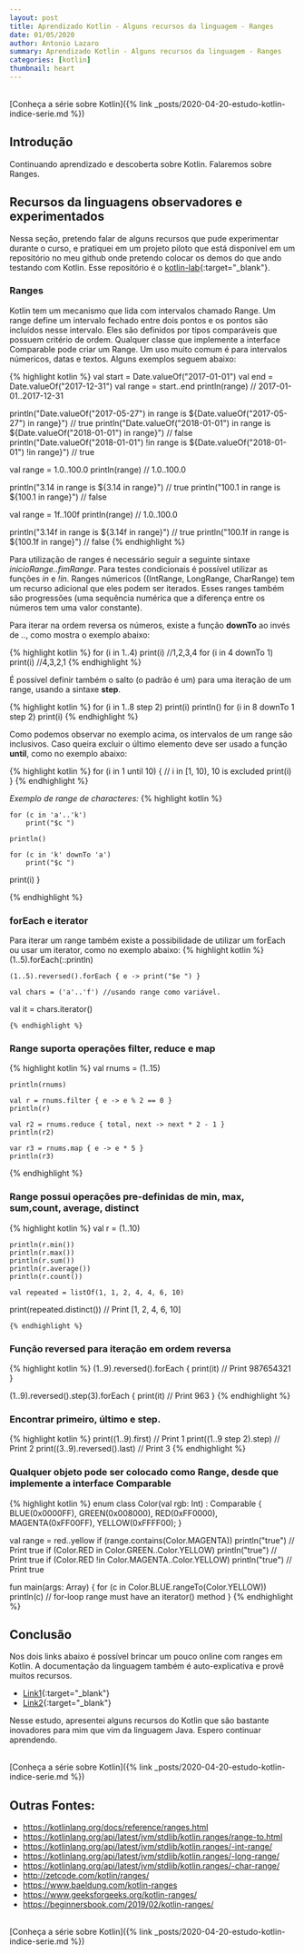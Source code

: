 ```yaml
---
layout: post
title: Aprendizado Kotlin - Alguns recursos da linguagem - Ranges
date: 01/05/2020
author: Antonio Lazaro
summary: Aprendizado Kotlin - Alguns recursos da linguagem - Ranges
categories: [kotlin]
thumbnail: heart
---
```


<br/>
[Conheça a série sobre Kotlin]({% link _posts/2020-04-20-estudo-kotlin-indice-serie.md %})

## Introdução

Continuando aprendizado e descoberta sobre Kotlin. Falaremos sobre Ranges.

## Recursos da linguagens observadores e experimentados

Nessa seção, pretendo falar de alguns recursos que pude experimentar durante o curso, e pratiquei em um projeto piloto que está disponível em um repositório no meu github onde pretendo colocar os demos do que ando testando com Kotlin. Esse repositório é o [kotlin-lab](https://github.com/antoniolazaro/kotlin-lab){:target="\_blank"}.

### Ranges

Kotlin tem um mecanismo que lida com intervalos chamado Range.
Um range define um intervalo fechado entre dois pontos e os pontos são incluídos nesse intervalo. Eles são definidos por tipos comparáveis que possuem critério de ordem. Qualquer classe que implemente a interface Comparable pode criar um Range. Um uso muito comum é para intervalos númericos, datas e textos. Alguns exemplos seguem abaixo:

{% highlight kotlin %}
val start = Date.valueOf("2017-01-01")
val end = Date.valueOf("2017-12-31")
val range = start..end
println(range) // 2017-01-01..2017-12-31

println("Date.valueOf("2017-05-27") in range is ${Date.valueOf("2017-05-27") in range}") // true
println("Date.valueOf("2018-01-01") in range is ${Date.valueOf("2018-01-01") in range}") // false
println("Date.valueOf("2018-01-01") !in range is \${Date.valueOf("2018-01-01") !in range}") // true

val range = 1.0..100.0
println(range) // 1.0..100.0

println("3.14 in range is ${3.14 in range}") // true
println("100.1 in range is ${100.1 in range}") // false

val range = 1f..100f
println(range) // 1.0..100.0

println("3.14f in range is ${3.14f in range}") // true
println("100.1f in range is ${100.1f in range}") // false
{% endhighlight %}

Para utilização de ranges é necessário seguir a seguinte sintaxe **inicioRange*..*fimRange**. Para testes condicionais é possível utilizar as funções _in_ e _!in_. Ranges númericos ((IntRange, LongRange, CharRange) tem um recurso adicional que eles podem ser iterados. Esses ranges também são progressões (uma sequência numérica que a diferença entre os números tem uma valor constante).

Para iterar na ordem reversa os números, existe a função **downTo** ao invés de _.._, como mostra o exemplo abaixo:

{% highlight kotlin %}
for (i in 1..4) print(i) //1,2,3,4
for (i in 4 downTo 1) print(i) //4,3,2,1
{% endhighlight %}

É possível definir também o salto (o padrão é um) para uma iteração de um range, usando a sintaxe **step**.

{% highlight kotlin %}
for (i in 1..8 step 2) print(i)
println()
for (i in 8 downTo 1 step 2) print(i)
{% endhighlight %}

Como podemos observar no exemplo acima, os intervalos de um range são inclusivos. Caso queira excluir o último elemento deve ser usado a função **until**, como no exemplo abaixo:

{% highlight kotlin %}
for (i in 1 until 10) { // i in [1, 10), 10 is excluded
print(i)
}
{% endhighlight %}

_Exemplo de range de characteres:_
{% highlight kotlin %}

    for (c in 'a'..'k')
        print("$c ")

    println()

    for (c in 'k' downTo 'a')
        print("$c ")

print(i)
}

{% endhighlight %}

### forEach e iterator

Para iterar um range também existe a possibilidade de utilizar um forEach ou usar um iterator, como no exemplo abaixo:
{% highlight kotlin %}
(1..5).forEach(::println)

    (1..5).reversed().forEach { e -> print("$e ") }

    val chars = ('a'..'f') //usando range como variável.

val it = chars.iterator()

    {% endhighlight %}

### Range suporta operações filter, reduce e map

{% highlight kotlin %}
val rnums = (1..15)

    println(rnums)

    val r = rnums.filter { e -> e % 2 == 0 }
    println(r)

    val r2 = rnums.reduce { total, next -> next * 2 - 1 }
    println(r2)

    var r3 = rnums.map { e -> e * 5 }
    println(r3)

{% endhighlight %}

### Range possui operações pre-definidas de min, max, sum,count, average, distinct

{% highlight kotlin %}
val r = (1..10)

    println(r.min())
    println(r.max())
    println(r.sum())
    println(r.average())
    println(r.count())

    val repeated = listOf(1, 1, 2, 4, 4, 6, 10)

print(repeated.distinct()) // Print [1, 2, 4, 6, 10]

    {% endhighlight %}

### Função reversed para iteração em ordem reversa

{% highlight kotlin %}
(1..9).reversed().forEach {
print(it) // Print 987654321
}

(1..9).reversed().step(3).forEach {
print(it) // Print 963
}
{% endhighlight %}

### Encontrar primeiro, último e step.

{% highlight kotlin %}
print((1..9).first) // Print 1
print((1..9 step 2).step) // Print 2
print((3..9).reversed().last) // Print 3
{% endhighlight %}

### Qualquer objeto pode ser colocado como Range, desde que implemente a interface Comparable

{% highlight kotlin %}
enum class Color(val rgb: Int) : Comparable<Color> {
BLUE(0x0000FF),
GREEN(0x008000),
RED(0xFF0000),
MAGENTA(0xFF00FF),
YELLOW(0xFFFF00);
}

val range = red..yellow
if (range.contains(Color.MAGENTA)) println("true") // Print true
if (Color.RED in Color.GREEN..Color.YELLOW) println("true") // Print true
if (Color.RED !in Color.MAGENTA..Color.YELLOW) println("true") // Print true

fun main(args: Array<String>) {
for (c in Color.BLUE.rangeTo(Color.YELLOW)) println(c) // for-loop range must have an iterator() method
}
{% endhighlight %}

## Conclusão

Nos dois links abaixo é possível brincar um pouco online com ranges em Kotlin. A documentação da linguagem também é auto-explicativa e provê muitos recursos.

- [Link1](https://try.kotlinlang.org/#/Examples/Basic%20syntax%20walk-through/Use%20ranges%20and%20in/Use%20ranges%20and%20in.kt){:target="\_blank"}
- [Link2](https://try.kotlinlang.org/#/Kotlin%20Koans/Conventions/In%20range/Task.kt){:target="\_blank"}

Nesse estudo, apresentei alguns recursos do Kotlin que são bastante inovadores para mim que vim da linguagem Java. Espero continuar aprendendo.

<br/>
[Conheça a série sobre Kotlin]({% link _posts/2020-04-20-estudo-kotlin-indice-serie.md %})

## Outras Fontes:

- https://kotlinlang.org/docs/reference/ranges.html
- https://kotlinlang.org/api/latest/jvm/stdlib/kotlin.ranges/range-to.html
- https://kotlinlang.org/api/latest/jvm/stdlib/kotlin.ranges/-int-range/
- https://kotlinlang.org/api/latest/jvm/stdlib/kotlin.ranges/-long-range/
- https://kotlinlang.org/api/latest/jvm/stdlib/kotlin.ranges/-char-range/
- http://zetcode.com/kotlin/ranges/
- https://www.baeldung.com/kotlin-ranges
- https://www.geeksforgeeks.org/kotlin-ranges/
- https://beginnersbook.com/2019/02/kotlin-ranges/

<br/>
[Conheça a série sobre Kotlin]({% link _posts/2020-04-20-estudo-kotlin-indice-serie.md %})

